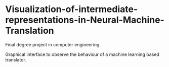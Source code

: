 # Visualization-of-intermediate-representations-in-Neural-Machine-Translation

Final degree project in computer engineering. 

Graphical interface to observe the behaviour of a machine learning based translator.
